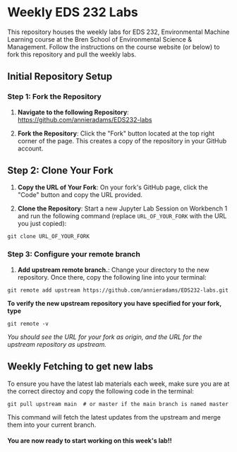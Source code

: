 # Weekly EDS 232 Labs

This repository houses the weekly labs for EDS 232, Environmental Machine Learning course at the Bren School of Environmental Science &amp; Management. Follow the instructions on the course website (or below) to fork this repository and pull the weekly labs.  



## Initial Repository Setup

### Step 1: Fork the Repository

1. **Navigate to the following Repository**: https://github.com/annieradams/EDS232-labs

2. **Fork the Repository**: Click the "Fork" button located at the top right corner of the page. This creates a copy of the repository in your GitHub account.

## Step 2: Clone Your Fork

1. **Copy the URL of Your Fork**: On your fork's GitHub page, click the "Code" button and copy the URL provided.

2. **Clone the Repository**: Start a new Jupyter Lab Session on Workbench 1 and run the following command (replace `URL_OF_YOUR_FORK` with the URL you just copied):
   
`git clone URL_OF_YOUR_FORK`


### Step 3: Configure your remote branch

1. **Add upstream remote branch.**: Change your directory to the new repository. Once there, copy the following line into your terminal:


`git remote add upstream https://github.com/annieradams/EDS232-labs.git`

**To verify the new upstream repository you have specified for your fork, type**

`git remote -v `

*You should see the URL for your fork as origin, and the URL for the upstream repository as upstream.*



## Weekly Fetching to get new labs

To ensure you have the latest lab materials each week, make sure you are at the correct directoy and copy the following code in the terminal: 


`git pull upstream main  # or master if the main branch is named master`

This command will fetch the latest updates from the upstream and merge them into your current branch.


#### You are now ready to start working on this week's lab!! 

